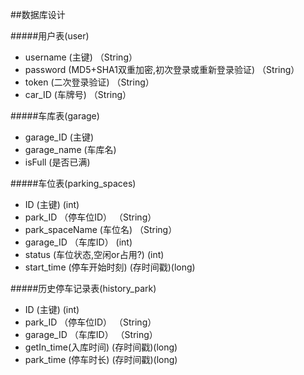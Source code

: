 ##数据库设计

#####用户表(user)
- username (主键) （String）
- password (MD5+SHA1双重加密,初次登录或重新登录验证) （String）
- token (二次登录验证) （String）
- car_ID (车牌号) （String）

#####车库表(garage)
- garage_ID (主键)
- garage_name (车库名)
- isFull (是否已满)

#####车位表(parking_spaces)
- ID (主键) (int)
- park_ID （停车位ID） （String）
- park_spaceName (车位名) （String）
- garage_ID （车库ID） (int)
- status (车位状态,空闲or占用?) (int)
- start_time (停车开始时刻) (存时间戳)(long)

#####历史停车记录表(history_park)
- ID (主键) (int)
- park_ID （停车位ID） （String）
- garage_ID （车库ID） （String）
- getIn_time(入库时间) (存时间戳)(long)
- park_time (停车时长) (存时间戳)(long)